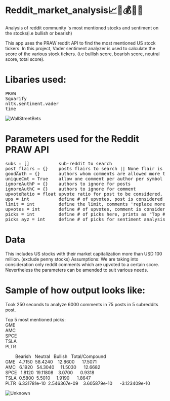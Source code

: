 # Reddit_market_analysis📈🚀💰💎👐
Analysis of reddit community 's most mentioned stocks and sentiment on the stocks(i.e bullish or bearish)


This app uses the PRAW reddit API to find the most mentioned US stock tickers. In this project, Vader sentiment analyzer is used to calculate the score of the various stock tickers. (i.e bullish score, bearish score, neutral score, total score).


# Libaries used:
<pre>
PRAW
Squarify
nltk.sentiment.vader
time
</pre>

![WallStreetBets](https://user-images.githubusercontent.com/77420780/126026537-d4d3a909-f2d2-4356-9765-f3e1daa27acb.png)
# Parameters used for the Reddit PRAW API

<pre>
subs = []           sub-reddit to search
post_flairs = {}    posts flairs to search || None flair is automatically considered
goodAuth = {}       authors whom comments are allowed more than once
uniqueCmt = True    allow one comment per author per symbol
ignoreAuthP = {}    authors to ignore for posts
ignoreAuthC = {}    authors to ignore for comment 
upvoteRatio = float upvote ratio for post to be considered, 0.70 = 70%
ups = int           define # of upvotes, post is considered if upvotes exceed this #
limit = int         define the limit, comments 'replace more' limit
upvotes = int       define # of upvotes, comment is considered if upvotes exceed this #
picks = int         define # of picks here, prints as "Top ## picks are:"
picks_ayz = int     define # of picks for sentiment analysis
</pre>



# Data
This includes US stocks with their market capitalization more than USD 100 million. (exclude penny stocks)
Assumptions: We are taking into consideration only reddit comments which are upvoted to a certain score. Nevertheless the parameters can be amended to suit various needs.



# Sample of how output looks like:

Took 250 seconds to analyze 6000 comments in 75 posts in 5 subreddits post.

Top 5 most mentioned picks:\
GME\
AMC\
SPCE\
TSLA\
PLTR

&nbsp; &nbsp; &nbsp; &nbsp; Bearish &nbsp; Neutral &nbsp; Bullish &nbsp; Total/Compound\
GME    &nbsp; 4.7150    &nbsp;58.4240    &nbsp; &nbsp;12.8600          &nbsp; &nbsp; &nbsp;17.5071\
AMC     &nbsp; 6.1920  &nbsp;   54.3040  &nbsp; &nbsp;   11.5030          &nbsp; &nbsp; &nbsp;12.6682 \
SPCE    &nbsp; 1.8120    &nbsp;19.11808    &nbsp; &nbsp;3.0700            &nbsp; &nbsp; &nbsp;0.9318\
TSLA    &nbsp;0.5800    &nbsp;5.5010  &nbsp; &nbsp;   1.9190            &nbsp; &nbsp; &nbsp;1.8647\
PLTR    &nbsp;6.331781e-10    &nbsp;2.546367e-09    &nbsp; &nbsp;3.605879e-10          &nbsp; &nbsp; &nbsp;-3.123409e-10




![Unknown](https://user-images.githubusercontent.com/77420780/126025659-66effaa7-0793-4fe6-85ed-c954f4a506f5.png)
